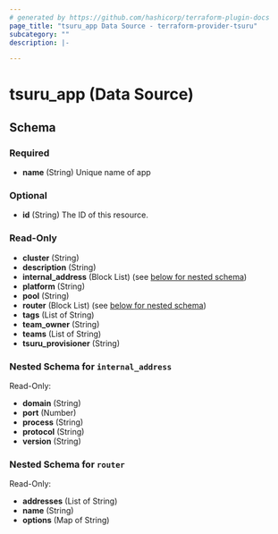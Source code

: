 ```yaml
---
# generated by https://github.com/hashicorp/terraform-plugin-docs
page_title: "tsuru_app Data Source - terraform-provider-tsuru"
subcategory: ""
description: |-

---
```


# tsuru_app (Data Source)





<!-- schema generated by tfplugindocs -->
## Schema

### Required

- **name** (String) Unique name of app

### Optional

- **id** (String) The ID of this resource.

### Read-Only

- **cluster** (String)
- **description** (String)
- **internal_address** (Block List) (see [below for nested schema](#nestedblock--internal_address))
- **platform** (String)
- **pool** (String)
- **router** (Block List) (see [below for nested schema](#nestedblock--router))
- **tags** (List of String)
- **team_owner** (String)
- **teams** (List of String)
- **tsuru_provisioner** (String)

<a id="nestedblock--internal_address"></a>
### Nested Schema for `internal_address`

Read-Only:

- **domain** (String)
- **port** (Number)
- **process** (String)
- **protocol** (String)
- **version** (String)


<a id="nestedblock--router"></a>
### Nested Schema for `router`

Read-Only:

- **addresses** (List of String)
- **name** (String)
- **options** (Map of String)
